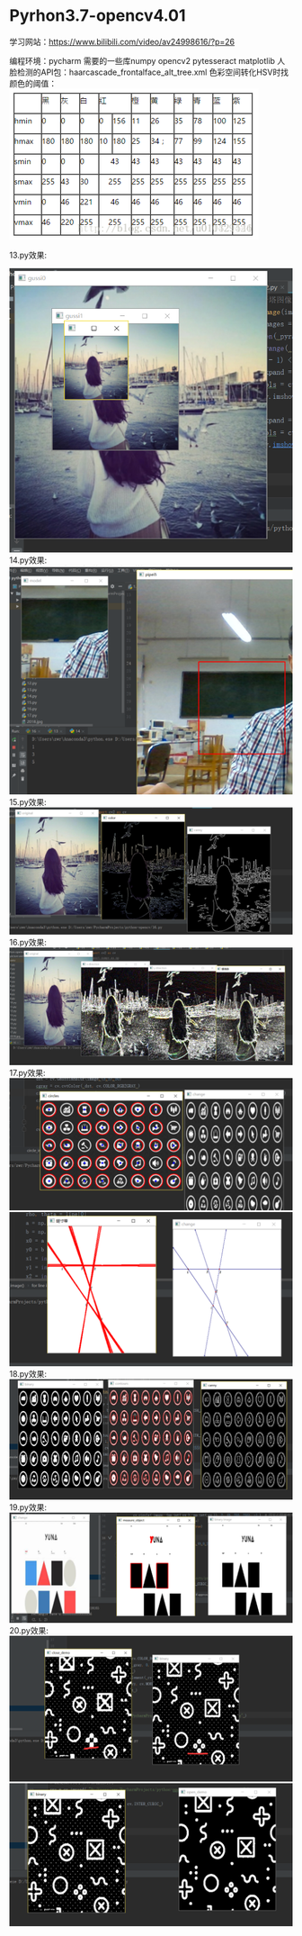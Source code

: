 # Pyrhon3.7-opencv4.01
学习网站：https://www.bilibili.com/video/av24998616/?p=26

编程环境：pycharm
需要的一些库numpy opencv2 pytesseract matplotlib
人脸检测的API包：haarcascade_frontalface_alt_tree.xml
色彩空间转化HSV时找颜色的阈值：
![avatar](2018.jpg)


13.py效果:


![avatar](13.png)
14.py效果:
![avatar](14.png)
15.py效果:
![avatar](15.png)
16.py效果:
![avatar](16.png)
17.py效果:
![avatar](17.png)
![avatar](17.1.png)
18.py效果:
![avatar](18.png)
19.py效果:
![avatar](19.png)
20.py效果:
![avatar](20.png)
![avatar](20.1.png)


